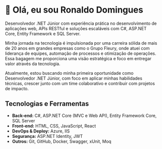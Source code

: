 # 👋 Olá, eu sou Ronaldo Domingues

Desenvolvedor .NET Júnior com experiência prática no desenvolvimento de aplicações web, APIs RESTful e soluções escaláveis com C#, ASP.NET Core, Entity Framework e SQL Server. 

Minha jornada na tecnologia é impulsionada por uma carreira sólida de mais de 20 anos em grandes empresas como o Grupo Fleury, onde atuei com liderança de equipes, automação de processos e otimização de operações. Essa bagagem me proporciona uma visão estratégica e foco em entregar valor através da tecnologia.

Atualmente, estou buscando minha primeira oportunidade como Desenvolvedor .NET Júnior, com foco em aplicar minhas habilidades técnicas, crescer junto com um time colaborativo e contribuir com projetos de impacto.

## Tecnologias e Ferramentas
- **Back-end:** C#, ASP.NET Core (MVC e Web API), Entity Framework Core, SQL Server
- **Front-end:** HTML, CSS, JavaScript, React
- **DevOps & Deploy:** Azure, IIS
- **Segurança:** ASP.NET Identity, JWT
- **Outros:** Git, GitHub, Docker, Swagger, xUnit, Moq





